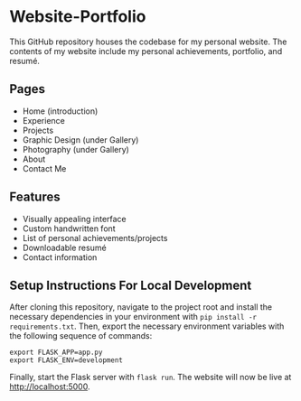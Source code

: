 # Website-Portfolio
This GitHub repository houses the codebase for my personal website. The contents of my website include my personal achievements, portfolio, and resumé.
## Pages
- Home (introduction)
- Experience
- Projects
- Graphic Design (under Gallery)
- Photography (under Gallery)
- About
- Contact Me
## Features
- Visually appealing interface
- Custom handwritten font
- List of personal achievements/projects
- Downloadable resumé
- Contact information
## Setup Instructions For Local Development
After cloning this repository, navigate to the project root and install the necessary dependencies in your environment with `pip install -r requirements.txt`. Then, export the necessary environment variables with the following sequence of commands:
```
export FLASK_APP=app.py
export FLASK_ENV=development
```
Finally, start the Flask server with `flask run`. The website will now be live at <http://localhost:5000>.
